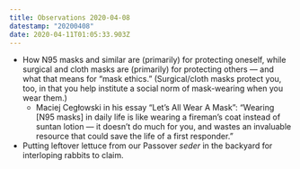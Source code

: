 ```yaml
---
title: Observations 2020-04-08
datestamp: "20200408"
date: 2020-04-11T01:05:33.903Z
---
```

- How N95 masks and similar are (primarily) for protecting oneself, while surgical and cloth masks are (primarily) for protecting others — and what that means for “mask ethics.” (Surgical/cloth masks protect you, too, in that you help institute a social norm of mask-wearing when you wear them.)
	- Maciej Cegłowski in his essay “Let’s All Wear A Mask”: “Wearing [N95 masks] in daily life is like wearing a fireman’s coat instead of suntan lotion — it doesn’t do much for you, and wastes an invaluable resource that could save the life of a first responder.”
- Putting leftover lettuce from our Passover *seder* in the backyard for interloping rabbits to claim.